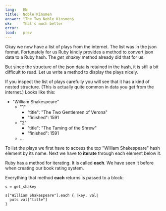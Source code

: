 ```yaml
---
lang:   EN
title:  Noble Kinsmen
answer: ^The Two Noble Kinsmen$
ok:     That's much better
error:  
load:   prev
---
```


Okay we now have a list of plays from the internet. The list was in the json format.
Fortunately for us Ruby kindly provides a method to convert json data to a Ruby hash.
The _get\_shakey_ method already did that for us.

But since the structure of the json data is retained in the hash, it is still a bit difficult to read.
Let us write a method to display the plays nicely.

If you inspect the list of plays carefully you will see that it has a kind of nested
structure. (This is actually quite common in data you get from the internet.)
Looks like this:

<ul>
  <li>"William Shakespeare"
  <ul>
      <li>"1"
      <ul>
        <li>"title": "The Two Gentlemen of Verona"</li>
        <li>"finished": 1591</li>
      </ul>
      </li>
      <li>"2"
      <ul>
        <li>"title": "The Taming of the Shrew"</li>
        <li>"finished": 1591</li>
      </ul>
      </li>
      <li>...</li>
  </ul>
  </li>
</ul>

To list the plays we first have to access the top "William Shakespeare" hash element by its name.
Next we have to __iterate__ through each element below it.

Ruby has a method for iterating. It is called __each__. We have seen it before when
creating our book rating system.

Everything that method __each__ returns is passed to a block:

    s = get_shakey
    
    s["William Shakespeare"].each { |key, val|
      puts val["title"]
    }
